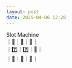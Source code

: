 ```yaml
---
layout: post
date: 2025-04-06 12:28
---
```


Slot Machine<br />
｜🍇｜💎｜🍇｜<br />
｜7️⃣｜7️⃣｜🍒｜<br />
｜🤡｜🍇｜🔔｜<br />


